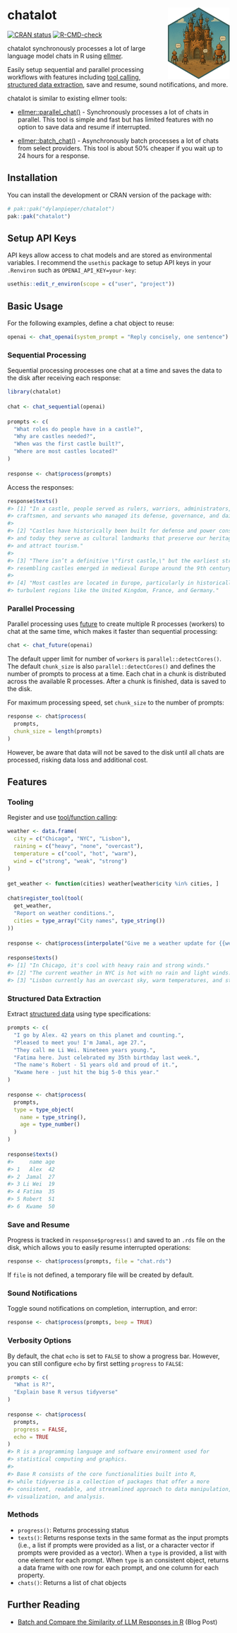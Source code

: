 # chatalot <img src="man/figures/chatalot-hex.png" align="right" width="140"/>

[![CRAN status](https://www.r-pkg.org/badges/version/hellmer)](https://CRAN.R-project.org/package=hellmer) [![R-CMD-check](https://github.com/dylanpieper/hellmer/actions/workflows/testthat.yml/badge.svg)](https://github.com/dylanpieper/hellmer/actions/workflows/testthat.yml)

chatalot synchronously processes a lot of large language model chats in R using [ellmer](https://ellmer.tidyverse.org).

Easily setup sequential and parallel processing workflows with features including [tool calling](https://ellmer.tidyverse.org/articles/tool-calling.html), [structured data extraction](https://ellmer.tidyverse.org/articles/structured-data.html), save and resume, sound notifications, and more.

chatalot is similar to existing ellmer tools:

-   [ellmer::parallel_chat()](https://ellmer.tidyverse.org/reference/parallel_chat.html) - Synchronously processes a lot of chats in parallel. This tool is simple and fast but has limited features with no option to save data and resume if interrupted.

-   [ellmer::batch_chat()](https://ellmer.tidyverse.org/reference/batch_chat.html) - Asynchronously batch processes a lot of chats from select providers. This tool is about 50% cheaper if you wait up to 24 hours for a response.

## Installation

You can install the development or CRAN version of the package with:

``` r
# pak::pak("dylanpieper/chatalot")
pak::pak("chatalot")
```

## Setup API Keys

API keys allow access to chat models and are stored as environmental variables. I recommend the `usethis` package to setup API keys in your `.Renviron` such as `OPENAI_API_KEY=your-key`:

``` r
usethis::edit_r_environ(scope = c("user", "project"))
```

## Basic Usage

For the following examples, define a chat object to reuse:

``` r
openai <- chat_openai(system_prompt = "Reply concisely, one sentence")
```

### Sequential Processing

Sequential processing processes one chat at a time and saves the data to the disk after receiving each response:

``` r
library(chatalot)

chat <- chat_sequential(openai)

prompts <- c(
  "What roles do people have in a castle?",
  "Why are castles needed?",
  "When was the first castle built?",
  "Where are most castles located?"
)

response <- chat$process(prompts)
```

Access the responses:

``` r
response$texts()
#> [1] "In a castle, people served as rulers, warriors, administrators, 
#> craftsmen, and servants who managed its defense, governance, and daily upkeep."
#> 
#> [2] "Castles have historically been built for defense and power consolidation,
#> and today they serve as cultural landmarks that preserve our heritage 
#> and attract tourism."
#> 
#> [3] "There isn’t a definitive \"first castle,\" but the earliest structures
#> resembling castles emerged in medieval Europe around the 9th century."
#> 
#> [4] "Most castles are located in Europe, particularly in historically
#> turbulent regions like the United Kingdom, France, and Germany."     
```

### Parallel Processing

Parallel processing uses [future](https://www.futureverse.org) to create multiple R processes (workers) to chat at the same time, which makes it faster than sequential processing:

``` r
chat <- chat_future(openai)
```

The default upper limit for number of `workers` is `parallel::detectCores()`. The default `chunk_size` is also `parallel::detectCores()` and defines the number of prompts to process at a time. Each chat in a chunk is distributed across the available R processes. After a chunk is finished, data is saved to the disk.

For maximum processing speed, set `chunk_size` to the number of prompts:

``` r
response <- chat$process(
  prompts, 
  chunk_size = length(prompts)
)
```

However, be aware that data will not be saved to the disk until all chats are processed, risking data loss and additional cost.

## Features

### Tooling

Register and use [tool/function calling](https://ellmer.tidyverse.org/articles/tool-calling.html):

``` r
weather <- data.frame(
  city = c("Chicago", "NYC", "Lisbon"),
  raining = c("heavy", "none", "overcast"),
  temperature = c("cool", "hot", "warm"),
  wind = c("strong", "weak", "strong")
)

get_weather <- function(cities) weather[weather$city %in% cities, ]

chat$register_tool(tool(
  get_weather,
  "Report on weather conditions.",
  cities = type_array("City names", type_string())
))

response <- chat$process(interpolate("Give me a weather update for {{weather$city}}?"))

response$texts()
#> [1] "In Chicago, it's cool with heavy rain and strong winds."                   
#> [2] "The current weather in NYC is hot with no rain and light winds."           
#> [3] "Lisbon currently has an overcast sky, warm temperatures, and strong winds."
```

### Structured Data Extraction

Extract [structured data](https://ellmer.tidyverse.org/articles/structured-data.html) using type specifications:

``` r
prompts <- c(
  "I go by Alex. 42 years on this planet and counting.",
  "Pleased to meet you! I'm Jamal, age 27.",
  "They call me Li Wei. Nineteen years young.",
  "Fatima here. Just celebrated my 35th birthday last week.",
  "The name's Robert - 51 years old and proud of it.",
  "Kwame here - just hit the big 5-0 this year."
)

response <- chat$process(
  prompts,
  type = type_object(
    name = type_string(),
    age = type_number()
  )
)

response$texts()
#>     name age
#> 1   Alex  42
#> 2  Jamal  27
#> 3 Li Wei  19
#> 4 Fatima  35
#> 5 Robert  51
#> 6  Kwame  50
```

### Save and Resume

Progress is tracked in `response$progress()` and saved to an `.rds` file on the disk, which allows you to easily resume interrupted operations:

``` r
response <- chat$process(prompts, file = "chat.rds")
```

If `file` is not defined, a temporary file will be created by default.

### Sound Notifications

Toggle sound notifications on completion, interruption, and error:

``` r
response <- chat$process(prompts, beep = TRUE)
```

### Verbosity Options

By default, the chat `echo` is set to `FALSE` to show a progress bar. However, you can still configure `echo` by first setting `progress` to `FALSE`:

``` r
prompts <- c(
  "What is R?",
  "Explain base R versus tidyverse"
)

response <- chat$process(
  prompts,
  progress = FALSE,
  echo = TRUE
)
#> R is a programming language and software environment used for 
#> statistical computing and graphics.
#> 
#> Base R consists of the core functionalities built into R, 
#> while tidyverse is a collection of packages that offer a more
#> consistent, readable, and streamlined approach to data manipulation, 
#> visualization, and analysis.
```

### Methods

-   `progress()`: Returns processing status
-   `texts()`: Returns response texts in the same format as the input prompts (i.e., a list if prompts were provided as a list, or a character vector if prompts were provided as a vector). When a `type` is provided, a list with one element for each prompt. When `type` is an consistent object, returns a data frame with one row for each prompt, and one column for each property.
-   `chats()`: Returns a list of chat objects

## Further Reading

-   [Batch and Compare the Similarity of LLM Responses in R](https://dylanpieper.github.io/blog/posts/batch-and-compare-LLM-responses.html) (Blog Post)
